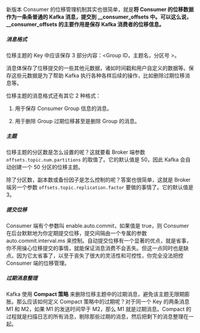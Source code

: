新版本 Consumer 的位移管理机制其实也很简单，就是**将 Consumer 的位移数据作为一条条普通的 Kafka 消息，提交到 \_\_consumer_offsets 中。可以这么说，\_\_consumer_offsets 的主要作用是保存 Kafka 消费者的位移信息。**

##### 消息格式

位移主题的 Key 中应该保存 3 部分内容：<Group ID，主题名，分区号 >。

消息体保存了位移提交的一些其他元数据，诸如时间戳和用户自定义的数据等。保存这些元数据是为了帮助 Kafka 执行各种各样后续的操作，比如删除过期位移消息等。

位移主题的消息格式还有其它 2 种格式：

1. 用于保存 Consumer Group 信息的消息。

2. 用于删除 Group 过期位移甚至是删除 Group 的消息。

##### 主题

位移主题的分区数是怎么设置的呢？这就要看 Broker 端参数 `offsets.topic.num.partitions` 的取值了。它的默认值是 50，因此 Kafka 会自动创建一个 50 分区的位移主题。

除了分区数，副本数或备份因子是怎么控制的呢？答案也很简单，这就是 Broker 端另一个参数 `offsets.topic.replication.factor` 要做的事情了。它的默认值是 3。

##### 提交位移

Consumer 端有个参数叫 enable.auto.commit，如果值是 true，则 Consumer 在后台默默地为你定期提交位移，提交间隔由一个专属的参数 auto.commit.interval.ms 来控制。自动提交位移有一个显著的优点，就是省事，你不用操心位移提交的事情，就能保证消息消费不会丢失。但这一点同时也是缺点。因为它太省事了，以至于丧失了很大的灵活性和可控性，你完全没法把控 Consumer 端的位移管理。

##### 过期消息整理

Kafka 使用 **Compact 策略** 来删除位移主题中的过期消息，避免该主题无限期膨胀。那么应该如何定义 Compact 策略中的过期呢？对于同一个 Key 的两条消息 M1 和 M2，如果 M1 的发送时间早于 M2，那么 M1 就是过期消息。Compact 的过程就是扫描日志的所有消息，剔除那些过期的消息，然后把剩下的消息整理在一起。

